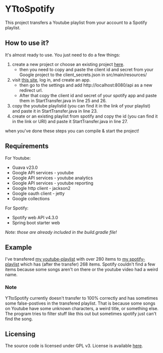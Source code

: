 # YTtoSpotify
This project transfers a Youtube playlist from your account to a Spotify playlist.

## How to use it?
It's almost ready to use. You just need to do a few things:
1. create a new project or choose an existing project [here](https://console.developers.google.com/project/_/apiui/credential).
    * then you need to copy and paste the client id and secret 
      from your Google project to the client_secrets.json in src/main/resources/
2. visit [this site](https://developer.spotify.com/dashboard/applications), log in, and create an app.
    * then go to the settings and add http://localhost:8080/api as a new redirect url.
    * After that copy the client id and secret of your spotify app and paste them in StartTransfer.java in line 25 and 26.
3. copy the youtube playlistid (you can find it in the link of your playlist) and paste it in StartTransfer.java in line 23.
4. create or an existing playlist from spotify and copy the id (you can find it in the link or URI) and paste it StartTransfer.java in line 27.

when you've done these steps you can compile & start the project!

## Requirements
For Youtube:
* Guava v23.0
* Google API services - youtube
* Google API services - youtube analytics
* Google API services - youtube reporting
* Google http client  - jackson2
* Google oauth client - jetty
* Google collections

For Spotify:
* Spotify web API v4.3.0
* Spring boot starter web

*Note: those are already included in the build.gradle file!*

## Example
I've transfered [my youtube-playlist](https://www.youtube.com/playlist?list=PLaJMPdUYqLLws7HlLN9SgELyv0xkm-NMa) with over 280 items to [my spotify-playlist](https://open.spotify.com/playlist/0ihLi9e9oDKTjmgEb6mHfL?si=RDhiNiwlTLmajgZkJD_gOw) which has (after the transfer) 268 items. Spotify couldn't find a few items because some songs aren't on there or the youtube video had a weird name.

### Note
YTtoSpotify currently doesn't transfer to 100% correctly and has sometimes some false-postives in the transfered playlist. That is because some songs on Youtube have some unknown characters, a weird title, or something else. The program tries to filter stuff like this out but sometimes spotify just can't find the song. 


## Licensing
The source code is licensed under GPL v3. License is available [here](https://github.com/Mitjaaa/YTtoSpotify/blob/master/LICENSE).

